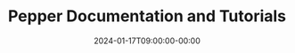 ---
title: "Pepper Documentation and Tutorials"
date: 2024-01-17T09:00:00-00:00
draft: false
cover:
    image: Beginners guide/img/pepper.png
    alt: "Pepper Robot"
    caption: "Pepper Robot"
    hidden: true
    hiddenInSingle: true
summary: "\"This section contains all documentation and tutorials around Pepper.\""
tags: ["ROS", "Pepper", "Robotics"]
---